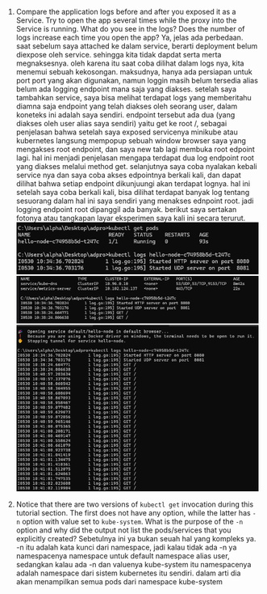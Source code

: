 1. Compare the application logs before and after you exposed it as a Service. Try to open the app several times while the proxy into the Service is running. What do you see in the logs? Does the number of logs increase each time you open the app?
Ya, jelas ada perbedaan. saat sebelum saya attached ke dalam service, berarti deployment belum diexpose oleh service. sehingga kita tidak dapdat serta merta megnaksesnya. oleh karena itu saat coba dilihat dalam logs nya, kita menemui sebuah kekosongan. maksudnya, hanya ada persiapan untuk port port yang akan digunakan, namun loggin masih belum tersedia alias belum ada logging endpoint mana saja yang diakses. setelah saya tambahkan service, saya bisa melihat terdapat logs yang memberitahu diamna saja endpoint yang telah diakses oleh seorang user, dalam koneteks ini adalah saya sendiri. endpoint tersebut ada dua (yang diakses oleh user alias saya sendiri) yaitu get ke root /, sebagai penjelasan bahwa setelah saya exposed servicenya minikube atau kubernetes langsung mempopup sebuah window browser saya yang mengakses root endpoint, dan saya new tab lagi membuka root edpoint lagi. hal ini menjadi penjelasan mengapa terdapat dua log endpoint root yang diakses melalui method get. selanjutnya saya coba nyalakan kebali service nya dan saya coba akses edpointnya berkali kali, dan dapat dilihat bahwa setiap endpoint dikunjuungi akan terdapat lognya. hal ini setelah saya coba berkali kali, bisa dilihat terdapat banyak log tentang sesuorang dalam hal ini saya sendiri yang menakses ednpoint root. jadi logging endpoint root dipanggil ada banyak. berikut saya sertakan fotonya atau tangkapan layar eksperimen saya kali ini secara terurut.
![blm ada service atau blm diexpose](static/1.png)
![sudah ada service dan baru diakses dua kali](static/2.png)
![sudah ada service dan diakses berkali kali](static/3.png)

2. Notice that there are two versions of `kubectl get` invocation during this tutorial section. The first does not have any option, while the latter has `-n` option with value set to `kube-system`. What is the purpose of the `-n` option and why did the output not list the pods/services that you explicitly created?
Sebetulnya ini ya bukan seuah hal yang kompleks ya. -n itu adalah kata kunci dari namespace, jadi kalau tidak ada -n ya namespacenya namespace untuk default namespace alias user, sedangkan kalau ada -n dan valuenya kube-system itu namespacenya adalah namespace dari sistem kubernetes itu sendiri. dalam arti dia akan menampilkan semua pods dari namespace kube-system